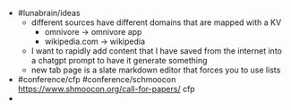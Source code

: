 - #lunabrain/ideas
	- different sources have different domains that are mapped with a KV
		- omnivore -> omnivore app
		- wikipedia.com -> wikipedia
	- I want to rapidly add content that I have saved from the internet into a chatgpt prompt to have it generate something
	- new tab page is a slate markdown editor that forces you to use lists
- #conference/cfp #conference/schmoocon https://www.shmoocon.org/call-for-papers/ cfp
-